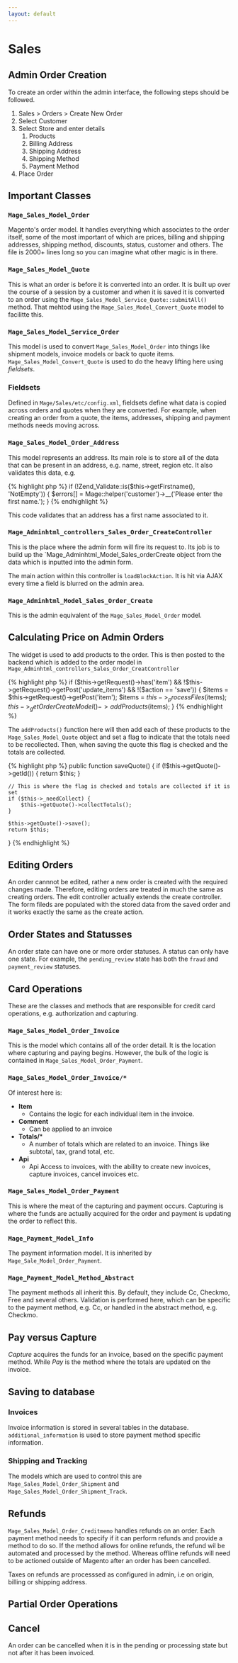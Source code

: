 ```yaml
---
layout: default
---
```


# Sales

## Admin Order Creation

To create an order within the admin interface, the following steps should be followed.

1. Sales > Orders > Create New Order
2. Select Customer
3. Select Store and enter details
	1. Products
	2. Billing Address
	3. Shipping Address
	4. Shipping Method
	5. Payment Method
4. Place Order

## Important Classes


### `Mage_Sales_Model_Order`

Magento's order model.  It handles everything which associates to the order itself, some of the most important of which are prices, billing and shipping addresses, shipping method, discounts, status, customer and others.  The file is 2000+ lines long so you can imagine what other magic is in there.

### `Mage_Sales_Model_Quote`

This is what an order is before it is converted into an order.  It is built up over the course of a session by a customer and when it is saved it is converted to an order using the `Mage_Sales_Model_Service_Quote::submitAll()` method.  That mehtod using the `Mage_Sales_Model_Convert_Quote` model to facilitte this.

### `Mage_Sales_Model_Service_Order`

This model is used to convert `Mage_Sales_Model_Order` into things like shipment models, invoice models or back to quote items.  `Mage_Sales_Model_Convert_Quote` is used to do the heavy lifting here using *fieldsets*.

### Fieldsets

Defined in `Mage/Sales/etc/config.xml`, fieldsets define what data is copied across orders and quotes when they are converted. For example, when creating an order from a quote, the items, addresses, shipping and payment methods needs moving across.

### `Mage_Sales_Model_Order_Address`

This model represents an address. Its main role is to store all of the data that can be present in an address, e.g. name, street, region etc.  It also validates this data, e.g.

{% highlight php %}
if (!Zend_Validate::is($this->getFirstname(), 'NotEmpty')) {
    $errors[] = Mage::helper('customer')->__('Please enter the first name.');
}
{% endhighlight %}

This code validates that an address has a first name associated to it.

### `Mage_Adminhtml_controllers_Sales_Order_CreateController`

This is the place where the admin form will fire its request to.  Its job is to build up the `Mage_Adminhtml_Model_Sales_orderCreate object from the data which is inputted into the admin form.

The main action within this controller is `loadBlockAction`.  It is hit via AJAX every time a field is blurred on the admin area. 

### `Mage_Adminhtml_Model_Sales_Order_Create`

This is the admin equivalent of the `Mage_Sales_Model_Order` model.

## Calculating Price on Admin Orders

The widget is used to add products to the order.  This is then posted to the backend which is added to the order model in `Mage_Adminhtml_controllers_Sales_Order_CreatController`

{% highlight php %}
if ($this->getRequest()->has('item') && !$this->getRequest()->getPost('update_items') && !($action == 'save')) {
    $items = $this->getRequest()->getPost('item');
    $items = $this->_processFiles($items);
    $this->_getOrderCreateModel()->addProducts($items);
}
{% endhighlight %}

The `addProducts()` function here will then add each of these products to the `Mage_Sales_Model_Quote` object and set a flag to indicate that the totals need to be recollected. Then, when saving the quote this flag is checked and the totals are collected.

{% highlight php %}
public function saveQuote()
{
    if (!$this->getQuote()->getId()) {
        return $this;
    }

    // This is where the flag is checked and totals are collected if it is set
    if ($this->_needCollect) {
        $this->getQuote()->collectTotals();
    }

    $this->getQuote()->save();
    return $this;
}
{% endhighlight %}

## Editing Orders

An order cannnot be edited, rather a new order is created with the required changes made. Therefore, editing orders are treated in much the same as creating orders.  The edit controller actually extends the create controller.  The form fileds are populated with the stored data from the saved order and it works exactly the same as the create action.


## Order States and Statusses

An order state can have one or more order statuses.  A status can only have one state. For example, the `pending_review` state has both the `fraud` and `payment_review` statuses.


## Card Operations

These are the classes and methods that are responsible for credit card operations, e.g. authorization and capturing.

### `Mage_Sales_Model_Order_Invoice`

This is the model which contains all of the order detail. It is the location where capturing and paying begins.  However, the bulk of the logic is contained in `Mage_Sales_Model_Order_Payment`.

### `Mage_Sales_Model_Order_Invoice/*`

Of interest here is:

- **Item**
	- Contains the logic for each individual item in the invoice. 
- **Comment**
	- Can be applied to an invoice
- **Totals/***
	- A number of totals which are related to an invoice.  Things like subtotal, tax, grand total, etc. 
- **Api**
	- Api Access to invoices, with the ability to create new invoices, capture invoices, cancel invoices etc.

### `Mage_Sales_Model_Order_Payment`

This is where the meat of the capturing and payment occurs.  Capturing is where the funds are actually acquired for the order and payment is updating the order to reflect this.

### `Mage_Payment_Model_Info`

The payment information model.  It is inherited by `Mage_Sale_Model_Order_Payment`.

### `Mage_Payment_Model_Method_Abstract`

The payment methods all inherit this. By default, they include Cc, Checkmo, Free and several others. Validation is performed here, which can be specific to the payment method, e.g. Cc, or handled in the abstract method, e.g. Checkmo.


## Pay versus Capture

*Capture* acquires the funds for an invoice, based on the specific payment method. While *Pay* is the method where the totals are updated on the invoice.

## Saving to database

### Invoices

Invoice information is stored in several tables in the database.  `additional_information` is used to store payment method specific information.

### Shipping and Tracking

The models which are used to control this are `Mage_Sales_Model_Order_Shipment` and `Mage_Sales_Model_Order_Shipment_Track`.

## Refunds

`Mage_Sales_Model_Order_Creditmemo` handles refunds on an order.  Each payment method needs to specify if it can perform refunds and provide a method to do so.  If the method allows for online refunds, the refund wil be automated and processed by the method.  Whereas offline refunds will need to be actioned outside of Magento after an order has been cancelled.

Taxes on refunds are processsed as configured in admin, i.e on origin, billing or shipping address.

## Partial Order Operations

## Cancel

An order can be cancelled when it is in the pending or processing state but not after it has been invoiced.
